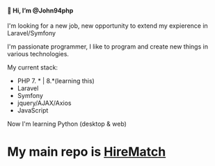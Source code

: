 <h4> 👋 Hi, I’m @John94php</h4>
<p> I'm looking for a new job, new opportunity to extend my expierence in Laravel/Symfony</p>
<p>I'm passionate programmer, I like to program and create new things in various technologies.</p>
My current stack:
<ul>
  <li>PHP 7. * | 8.*(learning this)</li>
  <li>Laravel</li>
  <li>Symfony</li>
  <li>jquery/AJAX/Axios</li>
  <li>JavaScript</li>
  </ul>

Now I'm learning Python (desktop & web)
<h1>My main repo is <a href="https://github.com/John94php/HireMatch" target="_blank">HireMatch</a></h1>
<!---
John94php/John94php is a ✨ special ✨ repository because its `README.md` (this file) appears on your GitHub profile.
You can click the Preview link to take a look at your changes.
--->
